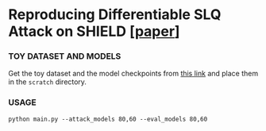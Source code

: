 # Reproducing Differentiable SLQ Attack on SHIELD [[paper](https://arxiv.org/abs/1902.00541)]

### TOY DATASET AND MODELS
Get the toy dataset and the model checkpoints from [this link](https://gatech.box.com/s/hdzmw8lv4c0jcqud8xxesa3uaexo3fq6) and place them in the `scratch` directory.

### USAGE
```
python main.py --attack_models 80,60 --eval_models 80,60
```
